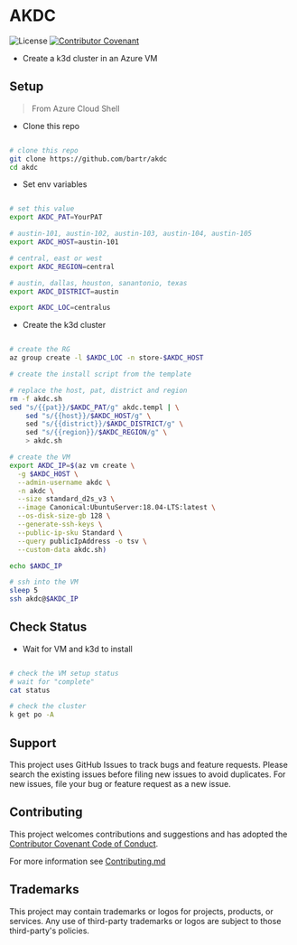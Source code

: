 # AKDC

![License](https://img.shields.io/badge/license-MIT-green.svg)
[![Contributor Covenant](https://img.shields.io/badge/Contributor%20Covenant-2.1-4baaaa.svg)](code_of_conduct.md)

- Create a k3d cluster in an Azure VM

## Setup

> From Azure Cloud Shell

- Clone this repo

```bash

# clone this repo
git clone https://github.com/bartr/akdc
cd akdc

```

- Set env variables

```bash

# set this value
export AKDC_PAT=YourPAT

# austin-101, austin-102, austin-103, austin-104, austin-105
export AKDC_HOST=austin-101

# central, east or west
export AKDC_REGION=central

# austin, dallas, houston, sanantonio, texas
export AKDC_DISTRICT=austin

export AKDC_LOC=centralus

```

- Create the k3d cluster

```bash

# create the RG
az group create -l $AKDC_LOC -n store-$AKDC_HOST

# create the install script from the template

# replace the host, pat, district and region
rm -f akdc.sh
sed "s/{{pat}}/$AKDC_PAT/g" akdc.templ | \
    sed "s/{{host}}/$AKDC_HOST/g" \
    sed "s/{{district}}/$AKDC_DISTRICT/g" \
    sed "s/{{region}}/$AKDC_REGION/g" \
    > akdc.sh

# create the VM
export AKDC_IP=$(az vm create \
  -g $AKDC_HOST \
  --admin-username akdc \
  -n akdc \
  --size standard_d2s_v3 \
  --image Canonical:UbuntuServer:18.04-LTS:latest \
  --os-disk-size-gb 128 \
  --generate-ssh-keys \
  --public-ip-sku Standard \
  --query publicIpAddress -o tsv \
  --custom-data akdc.sh)

echo $AKDC_IP

# ssh into the VM
sleep 5
ssh akdc@$AKDC_IP

```

## Check Status

- Wait for VM and k3d to install

```bash

# check the VM setup status
# wait for "complete"
cat status

# check the cluster
k get po -A

```

## Support

This project uses GitHub Issues to track bugs and feature requests. Please search the existing issues before filing new issues to avoid duplicates.  For new issues, file your bug or feature request as a new issue.

## Contributing

This project welcomes contributions and suggestions and has adopted the [Contributor Covenant Code of Conduct](https://www.contributor-covenant.org/version/2/1/code_of_conduct.html).

For more information see [Contributing.md](./.github/CONTRIBUTING.md)

## Trademarks

This project may contain trademarks or logos for projects, products, or services. Any use of third-party trademarks or logos are subject to those third-party's policies.
